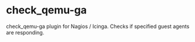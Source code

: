 # check_qemu-ga
check_qemu-ga plugin for Nagios / Icinga. Checks if specified guest agents are responding.
